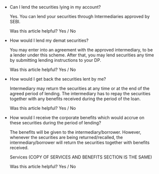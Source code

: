 *   Can I lend the securities lying in my account?
    
    Yes. You can lend your securities through Intermediaries approved by SEBI.
    
    Was this article helpful? Yes / No
    
*   How would I lend my demat securities?
    
    You may enter into an agreement with the approved intermediary, to be a lender under this scheme. After that, you may lend securities any time by submitting lending instructions to your DP.
    
    Was this article helpful? Yes / No
    
*   How would I get back the securities lent by me?
    
    Intermediary may return the securities at any time or at the end of the agreed period of lending. The intermediary has to repay the securities together with any benefits received during the period of the loan.
    
    Was this article helpful? Yes / No
    
*   How would I receive the corporate benefits which would accrue on these securities during the period of lending?
    
    The benefits will be given to the intermediary/borrower. However, whenever the securities are being returned/recalled, the intermediary/borrower will return the securities together with benefits received.
    
    Services (COPY OF SERVICES AND BENEFITS SECTION IS THE SAME)
    
    Was this article helpful? Yes / No